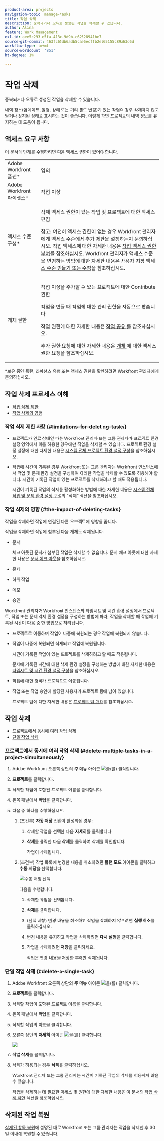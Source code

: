 ```yaml
---
product-area: projects
navigation-topic: manage-tasks
title: 작업 삭제
description: 중복되거나 오류로 생성된 작업을 삭제할 수 있습니다.
author: Alina
feature: Work Management
exl-id: aee5c293-e5fa-413e-9d9b-c62528941be7
source-git-commit: 463fc65db6adb5cae6ecffb2e165155c89a63d6d
workflow-type: tm+mt
source-wordcount: '851'
ht-degree: 1%

---
```


# 작업 삭제

중복되거나 오류로 생성된 작업을 삭제할 수 있습니다.

내역 정보(업데이트, 일정, 상태 또는 기타 필드 변경)가 있는 작업의 경우 삭제하지 않고 닫거나 정지된 상태로 표시하는 것이 좋습니다. 이렇게 하면 프로젝트의 내역 정보를 유지하는 데 도움이 됩니다.

## 액세스 요구 사항

이 문서의 단계를 수행하려면 다음 액세스 권한이 있어야 합니다.

<table style="table-layout:auto"> 
 <col> 
 <col> 
 <tbody> 
  <tr> 
   <td role="rowheader">Adobe Workfront 플랜*</td> 
   <td> <p>임의</p> </td> 
  </tr> 
  <tr> 
   <td role="rowheader">Adobe Workfront 라이센스*</td> 
   <td> <p>작업 이상</p> </td> 
  </tr> 
  <tr> 
   <td role="rowheader">액세스 수준 구성*</td> 
   <td> <p>삭제 액세스 권한이 있는 작업 및 프로젝트에 대한 액세스 편집</p> <p>참고: 여전히 액세스 권한이 없는 경우 Workfront 관리자에게 액세스 수준에서 추가 제한을 설정하는지 문의하십시오. 작업 액세스에 대한 자세한 내용은 <a href="../../../administration-and-setup/add-users/configure-and-grant-access/grant-access-tasks.md" class="MCXref xref">작업 액세스 권한 부여</a>를 참조하십시오. Workfront 관리자가 액세스 수준을 변경하는 방법에 대한 자세한 내용은 <a href="../../../administration-and-setup/add-users/configure-and-grant-access/create-modify-access-levels.md" class="MCXref xref">사용자 지정 액세스 수준 만들기 또는 수정</a>을 참조하십시오. </p> </td> 
  </tr> 
  <tr> 
   <td role="rowheader">개체 권한</td> 
   <td> <p>작업 이상을 추가할 수 있는 프로젝트에 대한 Contribute 권한</p> <p>작업을 만들 때 작업에 대한 관리 권한을 자동으로 받습니다</p> <p> 작업 권한에 대한 자세한 내용은 <a href="../../../workfront-basics/grant-and-request-access-to-objects/share-a-task.md" class="MCXref xref">작업 공유 </a>를 참조하십시오. </p> <p>추가 권한 요청에 대한 자세한 내용은 <a href="../../../workfront-basics/grant-and-request-access-to-objects/request-access.md" class="MCXref xref">개체 </a>에 대한 액세스 권한 요청을 참조하십시오.</p> </td> 
  </tr> 
 </tbody> 
</table>

&#42;보유 중인 플랜, 라이선스 유형 또는 액세스 권한을 확인하려면 Workfront 관리자에게 문의하십시오.

## 작업 삭제 프로세스 이해

* [작업 삭제 제한](#limitations-for-deleting-tasks)
* [작업 삭제의 영향](#the-impact-of-deleting-tasks)

### 작업 삭제 제한 사항  {#limitations-for-deleting-tasks}

* 프로젝트가 완료 상태일 때는 Workfront 관리자 또는 그룹 관리자가 프로젝트 환경 설정 영역에서 이를 허용한 경우에만 작업을 삭제할 수 있습니다. 프로젝트 환경 설정 설정에 대한 자세한 내용은 [시스템 전체 프로젝트 환경 설정 구성](../../../administration-and-setup/set-up-workfront/configure-system-defaults/set-project-preferences.md)을 참조하십시오.

* 작업에 시간이 기록된 경우 Workfront 또는 그룹 관리자는 Workfront 인스턴스에서 작업 및 문제 환경 설정을 구성하여 이러한 작업을 삭제할 수 있도록 허용해야 합니다. 시간이 기록된 작업이 있는 프로젝트를 삭제하려고 할 때도 적용됩니다.

  <!--
  (NOTE: the last statement is NWE&nbsp;only; not possible in classic)
  -->

  시간이 기록된 작업의 삭제를 활성화하는 방법에 대한 자세한 내용은 [시스템 전체 작업 및 문제 환경 설정 구성](../../../administration-and-setup/set-up-workfront/configure-system-defaults/set-task-issue-preferences.md)의 &quot;삭제&quot; 섹션을 참조하십시오.

### 작업 삭제의 영향 {#the-impact-of-deleting-tasks}

작업을 삭제하면 작업에 연결된 다른 오브젝트에 영향을 줍니다.

작업을 삭제하면 작업에 첨부된 다음 개체도 삭제됩니다.

* 문서

  체크 아웃된 문서가 첨부된 작업은 삭제할 수 없습니다. 문서 체크 아웃에 대한 자세한 내용은 [문서 체크 아웃](../../../documents/managing-documents/check-out-documents.md)을 참조하십시오.

* 문제
* 하위 작업
* 메모
* 승인

Workfront 관리자가 Workfront 인스턴스의 타임시트 및 시간 환경 설정에서 프로젝트, 작업 또는 문제 삭제 환경 설정을 구성하는 방법에 따라, 작업을 삭제할 때 작업에 기록된 시간이 다음 중 한 방법으로 처리됩니다.

* 프로젝트로 이동하며 작업이 나중에 복원되는 경우 작업에 복원되지 않습니다.
* 작업이 나중에 복원되면 삭제되고 작업에 복원됩니다.

  시간이 기록된 작업이 있는 프로젝트를 삭제하려고 할 때도 적용됩니다.

  <!--
  <MadCap:conditionalText data-mc-conditions="QuicksilverOrClassic.Draft mode">
  (NOTE: this stays NWE; not possible in classic;)
  </MadCap:conditionalText>
  -->

  문제에 기록된 시간에 대한 삭제 환경 설정을 구성하는 방법에 대한 자세한 내용은 [타임시트 및 시간 환경 설정 구성](../../../administration-and-setup/set-up-workfront/configure-timesheets-schedules/timesheet-and-hour-preferences.md)을 참조하십시오.

* 작업에 대한 경비가 프로젝트로 이동됩니다.

* 작업 또는 작업 승인에 할당된 사용자가 프로젝트 팀에 남아 있습니다.

  프로젝트 팀에 대한 자세한 내용은 [프로젝트 팀 개요](../../../manage-work/projects/planning-a-project/project-team-overview.md)를 참조하십시오.

## 작업 삭제

* [프로젝트에서 동시에 여러 작업 삭제](#delete-multiple-tasks-in-a-project-simultaneously)
* [단일 작업 삭제](#delete-a-single-task)

### 프로젝트에서 동시에 여러 작업 삭제  {#delete-multiple-tasks-in-a-project-simultaneously}

1. Adobe Workfront 오른쪽 상단의 **주 메뉴** 아이콘 ![](assets/main-menu-icon.png)을(를) 클릭합니다.

1. **프로젝트**&#x200B;를 클릭합니다.
1. 삭제할 작업이 포함된 프로젝트 이름을 클릭합니다.
1. 왼쪽 패널에서 **작업**&#x200B;을 클릭합니다.
1. 다음 중 하나를 수행하십시오.

   1. (조건부) **자동 저장** 전환이 활성화된 경우:

      1. 삭제할 작업을 선택한 다음 **자세히**&#x200B;를 클릭합니다
      1. **삭제**&#x200B;를 클릭한 다음 **삭제**&#x200B;를 클릭하여 삭제를 확인합니다.

         작업이 삭제됩니다.

   1. (조건부) 작업 목록에 변경한 내용을 취소하려면 **플랜 모드** 아이콘을 클릭하고 **수동 저장**&#x200B;을 선택합니다.

      ![수동 저장 선택](assets/manual-save-option.png)

      다음을 수행합니다.

      1. 삭제할 작업을 선택합니다.
      1. **삭제**&#x200B;를 클릭합니다.
      1. (선택 사항) 변경 내용을 취소하고 작업을 삭제하지 않으려면 **실행 취소**&#x200B;를 클릭하십시오.
      1. 변경 내용을 유지하고 작업을 삭제하려면 **다시 실행**&#x200B;을 클릭합니다.
      1. 작업을 삭제하려면 **저장**&#x200B;을 클릭하세요.

         작업은 변경 내용을 저장한 후에만 삭제됩니다.

### 단일 작업 삭제 {#delete-a-single-task}

1. Adobe Workfront 오른쪽 상단의 **주 메뉴** 아이콘 ![](assets/main-menu-icon.png)을(를) 클릭합니다.

1. **프로젝트**&#x200B;를 클릭합니다.
1. 삭제할 작업이 포함된 프로젝트 이름을 클릭합니다.
1. 왼쪽 패널에서 **작업**&#x200B;을 클릭합니다.
1. 삭제할 작업의 이름을 클릭합니다.
1. 오른쪽 상단의 **자세히** 아이콘 ![](assets/qs-more-menu.png)을(를) 클릭합니다.

   ![](assets/delete-tasks-task-level-nwe-350x225.png)

1. **작업 삭제**&#x200B;를 클릭합니다.
1. 삭제가 허용되는 경우 **삭제**&#x200B;를 클릭하십시오.

   Workfront 관리자 또는 그룹 관리자는 시간이 기록된 작업의 삭제를 허용하지 않을 수 있습니다.

   작업을 삭제하는 데 필요한 액세스 및 권한에 대한 자세한 내용은 이 문서의 [작업 삭제 제한](#limitations-for-deleting-tasks) 섹션을 참조하십시오.

## 삭제된 작업 복원

[삭제된 항목 복원](../../../administration-and-setup/manage-workfront/manage-deleted-items/restore-deleted-items.md)에 설명된 대로 Workfront 또는 그룹 관리자는 작업을 삭제한 후 30일 이내에 복원할 수 있습니다.
